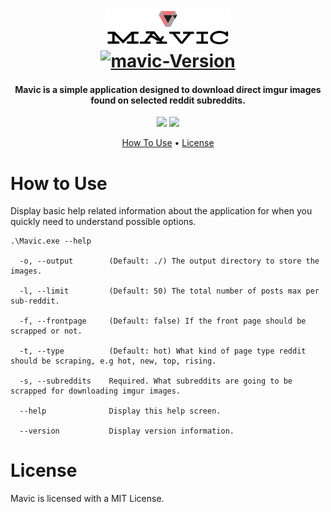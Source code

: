 <h1 align="center">
    <a href="https://github.com/tehstun/Mavic">
      <img src="./docs/img/logo.png" alt="mavic-logo" width="200">
    </a>
    <br/>
    <a href="https://github.com/tehstun/mavic">
      <img src="https://img.shields.io/badge/Mavic-v0.0.1-blue.svg" alt="mavic-Version">
    </a>
</h1>

<h4 align="center">Mavic is a simple application designed to download direct imgur images found on selected reddit subreddits.</h4>

<p align="center">
  <a>
    <img src="https://img.shields.io/badge/CommandLineParser-2.50.0-brightgreen.svg">
    <img src="https://img.shields.io/badge/Newtonsoft.Json-12.0.2-brightgreen.svg">
  </a>
</p>

<p align="center">
  <a href="#how-to-use">How To Use</a> •
  <a href="#license">License</a>
</p>

# How to Use

Display basic help related information about the application for when you quickly need to understand possible options.

```
.\Mavic.exe --help

  -o, --output        (Default: ./) The output directory to store the images.

  -l, --limit         (Default: 50) The total number of posts max per sub-reddit.

  -f, --frontpage     (Default: false) If the front page should be scrapped or not.

  -t, --type          (Default: hot) What kind of page type reddit should be scraping, e.g hot, new, top, rising.

  -s, --subreddits    Required. What subreddits are going to be scrapped for downloading imgur images.

  --help              Display this help screen.

  --version           Display version information.
```

# License

Mavic is licensed with a MIT License.

